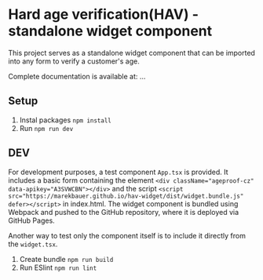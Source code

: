 # Hard age verification(HAV) - standalone widget component

This project serves as a standalone widget component that can be imported into any form to verify a customer's age. 

Complete documentation is available at: ...

## Setup

1. Instal packages
```npm install```
2. Run
```npm run dev```

## DEV 

For development purposes, a test component `App.tsx` is provided. It includes a basic form containing the element `<div className="ageproof-cz" data-apikey="A3SVWCBN"></div>` and the script `<script src="https://marekbauer.github.io/hav-widget/dist/widget.bundle.js" defer></script>` in index.html. The widget component is bundled using Webpack and pushed to the GitHub repository, where it is deployed via GitHub Pages.

Another way to test only the component itself is to include it directly from the `widget.tsx`. 

1. Create bundle
```npm run build```
2. Run ESlint
```npm run lint```